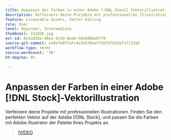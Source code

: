 ```yaml
---
title: Anpassen der Farben in einer Adobe [!DNL Stock] Vektorillustration
description: Verfeinere deine Projekte mit professionellen Illustrationen. Finden Sie den perfekten Vektor in Adobe [!DNL Stock], und passen Sie die Farben mit Adobe Illustrator der Palette Ihres Projekts an.
feature: Licensable Assets, Vector Editing
role: User
level: Beginner, Intermediate
thumbnail: 331826.jpg
exl-id: 8e3ad18a-48ea-4c5d-8ea0-50ab0bbe6779
source-git-commit: e39efe0f7afc4e3e970ea7f2df57b51bf17123a6
workflow-type: tm+mt
source-wordcount: '70'
ht-degree: 0%

---
```


# Anpassen der Farben in einer Adobe [!DNL Stock]-Vektorillustration

Verfeinere deine Projekte mit professionellen Illustrationen. Finden Sie den perfekten Vektor auf der Adobe [!DNL Stock], und passen Sie die Farben mit Adobe Illustrator der Palette Ihres Projekts an.

>[!VIDEO](https://video.tv.adobe.com/v/331826?hidetitle=true)
